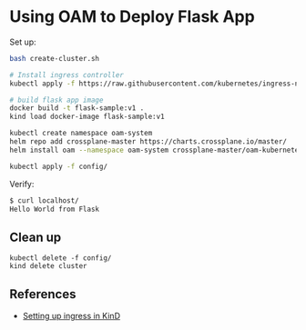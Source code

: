# Using OAM to Deploy Flask App

Set up:

```bash
bash create-cluster.sh

# Install ingress controller
kubectl apply -f https://raw.githubusercontent.com/kubernetes/ingress-nginx/master/deploy/static/provider/kind/deploy.yaml

# build flask app image
docker build -t flask-sample:v1 .
kind load docker-image flask-sample:v1

kubectl create namespace oam-system
helm repo add crossplane-master https://charts.crossplane.io/master/
helm install oam --namespace oam-system crossplane-master/oam-kubernetes-runtime --devel

kubectl apply -f config/
```

Verify:

```bash
$ curl localhost/
Hello World from Flask
```


## Clean up

```
kubectl delete -f config/
kind delete cluster
```

## References

- [Setting up ingress in KinD](https://kind.sigs.k8s.io/docs/user/ingress/)